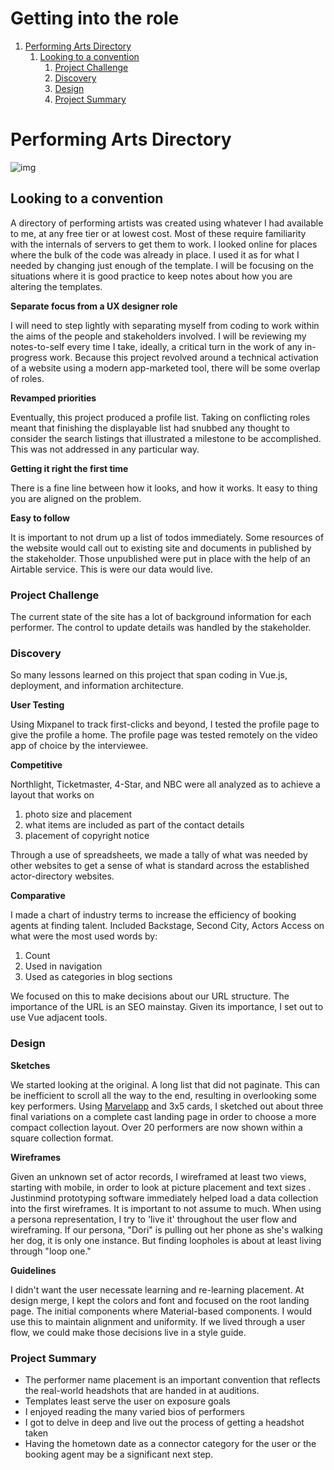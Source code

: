 # Getting into the role

1.  [Performing Arts Directory](#orgfabacb6)
    1.  [Looking to a convention](#orgfeeee75)
        1.  [Project Challenge](#org518dd7a)
        2.  [Discovery](#org82d3f2d)
        3.  [Design](#org65defc4)
        4.  [Project Summary](#org3f7a225)


<a id="orgfabacb6"></a>

# Performing Arts Directory


![img](https://uploads-ssl.webflow.com/5d7d44d8cb34e46b7a9f7abb/5d7f05ea28ecca3bf6dc2a30_650_chicago%2Bel%2Bcorridor.JPG)


<a id="orgfeeee75"></a>

## Looking to a convention

A directory of performing artists was created using whatever I had
available to me, at any free tier or at lowest cost. Most of these
require familiarity with the internals of servers to get them to work. I
looked online for places where the bulk of the code was already in
place. I used it as for what I needed by changing just enough of the
template. I will be focusing on the situations where it is good practice
to keep notes about how you are altering the templates.

**Separate focus from a UX designer role**

I will need to step lightly with separating myself from coding to work
within the aims of the people and stakeholders involved. I will be
reviewing my notes-to-self every time I take, ideally, a critical turn
in the work of any in-progress work. Because this project revolved
around a technical activation of a website using a modern app-marketed
tool, there will be some overlap of roles.

**Revamped priorities**

Eventually, this project produced a profile list. Taking on conflicting
roles meant that finishing the displayable list had snubbed any thought
to consider the search listings that illustrated a milestone to be
accomplished. This was not addressed in any particular way.

**Getting it right the first time**

There is a fine line between how it looks, and how it works. It easy to
thing you are aligned on the problem.

**Easy to follow**

It is important to not drum up a list of todos immediately. Some
resources of the website would call out to existing site and documents
in published by the stakeholder. Those unpublished were put in place
with the help of an Airtable service. This is were our data would live.


<a id="org518dd7a"></a>

### Project Challenge

The current state of the site has a lot of background information for
each performer. The control to update details was handled by the
stakeholder.


<a id="org82d3f2d"></a>

### Discovery

So many lessons learned on this project that span coding in Vue.js,
deployment, and information architecture.

**User Testing**

Using Mixpanel to track first-clicks and beyond, I tested the profile
page to give the profile a home. The profile page was tested remotely on
the video app of choice by the interviewee.

**Competitive**

Northlight, Ticketmaster, 4-Star, and NBC were all analyzed as to
achieve a layout that works on

1.  photo size and placement
2.  what items are included as part of the contact details
3.  placement of copyright notice

Through a use of spreadsheets, we made a tally of what was needed by
other websites to get a sense of what is standard across the established
actor-directory websites.

**Comparative**

I made a chart of industry terms to increase the efficiency of booking
agents at finding talent. Included Backstage, Second City, Actors Access
on what were the most used words by:

1.  Count
2.  Used in navigation
3.  Used as categories in blog sections

We focused on this to make decisions about our URL structure. The
importance of the URL is an SEO mainstay. Given its importance, I set
out to use Vue adjacent tools.


<a id="org65defc4"></a>

### Design

**Sketches**

We started looking at the original. A long list that did not paginate.
This can be inefficient to scroll all the way to the end, resulting in
overlooking some key performers. Using
[Marvelapp](<https://marvelapp.com/>) and 3x5 cards, I sketched out about
three final variations on a complete cast landing page in order to
choose a more compact collection layout. Over 20 performers are now
shown within a square collection format.

**Wireframes**

Given an unknown set of actor records, I wireframed at least two views,
starting with mobile, in order to look at picture placement and text
sizes . Justinmind prototyping software immediately helped load a data
collection into the first wireframes. It is important to not assume to
much. When using a persona representation, I try to 'live it' throughout
the user flow and wireframing. If our persona, "Dori" is pulling out her
phone as she's walking her dog, it is only one instance. But finding
loopholes is about at least living through "loop one."

**Guidelines**

I didn't want the user necessate learning and re-learning placement. At
design merge, I kept the colors and font and focused on the root landing
page. The initial components where Material-based components. I would
use this to maintain alignment and uniformity. If we lived through a
user flow, we could make those decisions live in a style guide.


<a id="org3f7a225"></a>

### Project Summary

-   The performer name placement is an important convention that reflects
    the real-world headshots that are handed in at auditions.
-   Templates least serve the user on exposure goals
-   I enjoyed reading the many varied bios of performers
-   I got to delve in deep and live out the process of getting a headshot
    taken
-   Having the hometown date as a connector category for the user or the
    booking agent may be a significant next step.

